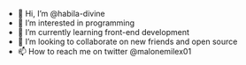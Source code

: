 - 👋 Hi, I’m @habila-divine
- 👀 I’m interested in programming
- 🌱 I’m currently learning front-end development
- 💞️ I’m looking to collaborate on new friends and open source
- 📫 How to reach me on twitter @malonemilex01

<!---
habila-divine/habila-divine is a ✨ special ✨ repository because its `README.md` (this file) appears on your GitHub profile.
You can click the Preview link to take a look at your changes.
--->
